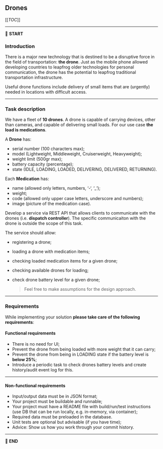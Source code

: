 ## Drones

[[_TOC_]]

---

:scroll: **START**


### Introduction

There is a major new technology that is destined to be a disruptive force in the field of transportation: **the drone**. Just as the mobile phone allowed developing countries to leapfrog older technologies for personal communication, the drone has the potential to leapfrog traditional transportation infrastructure.

Useful drone functions include delivery of small items that are (urgently) needed in locations with difficult access.

---

### Task description

We have a fleet of **10 drones**. A drone is capable of carrying devices, other than cameras, and capable of delivering small loads. For our use case **the load is medications**.

A **Drone** has:
- serial number (100 characters max);
- model (Lightweight, Middleweight, Cruiserweight, Heavyweight);
- weight limit (500gr max);
- battery capacity (percentage);
- state (IDLE, LOADING, LOADED, DELIVERING, DELIVERED, RETURNING).

Each **Medication** has: 
- name (allowed only letters, numbers, ‘-‘, ‘_’);
- weight;
- code (allowed only upper case letters, underscore and numbers);
- image (picture of the medication case).

Develop a service via REST API that allows clients to communicate with the drones (i.e. **dispatch controller**). The specific communicaiton with the drone is outside the scope of this task. 

The service should allow:
- registering a drone;
- loading a drone with medication items;
- checking loaded medication items for a given drone; 
- checking available drones for loading;
- check drone battery level for a given drone;

  > Feel free to make assumptions for the design approach. 

---

### Requirements

While implementing your solution **please take care of the following requirements**: 

#### Functional requirements

- There is no need for UI;
- Prevent the drone from being loaded with more weight that it can carry;
- Prevent the drone from being in LOADING state if the battery level is **below 25%**;
- Introduce a periodic task to check drones battery levels and create history/audit event log for this.

---

#### Non-functional requirements

- Input/output data must be in JSON format;
- Your project must be buildable and runnable;
- Your project must have a README file with build/run/test instructions (use DB that can be run locally, e.g. in-memory, via container);
- Required data must be preloaded in the database.
- Unit tests are optional but advisable (if you have time);
- Advice: Show us how you work through your commit history.

---

:scroll: **END** 
